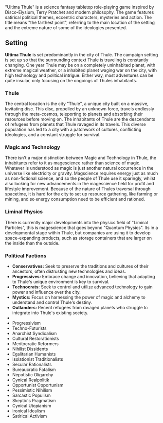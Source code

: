 "Ultima Thule" is a science fantasy tabletop role-playing game inspired by Disco-Elysium, Terry Pratchet and modern philosophy. The game features satirical political themes, eccentric characters, mysteries and action. The title means "the farthest point", referring to the main location of the setting and the extreme nature of some of the ideologies presented.

## Setting
**Ultima Thule** is set predominantly in the city of Thule. The campaign setting is set up so that the surrounding context Thule is traveling is constantly changing. One year Thule may be on a completely uninhabited planet, with extreme magical weather, or a inhabited planet waging war on the city, with high technology and political intrigue. Either way, most adventures can be quite insular, only focusing on the ongoings of Thules inhabitants.
### Thule
The central location is the city "Thule", a unique city built on a massive, levitating disc. This disc, propelled by an unknown force, travels endlessly through the meta-cosmos, teleporting to planets and absorbing their resources before moving on. The inhabitants of Thule are the descendants of refugees from planets that Thule ravaged in its travels. This diverse population has led to a city with a patchwork of cultures, conflicting ideologies, and a constant struggle for survival.

### Magic and Technology
There isn't a major distinction between Magic and Technology in Thule, the inhabitants refer to it as magescience rather than science of magic. Whatever is understood as magic is just another natural occurrence in the universe like electricity or gravity. Magscience requires energy just as much as non-fictional science, and so the people of Thule use it sparingly, whilst also looking for new advancements in the magescience field for profit and lifestyle improvement.
Because of the nature of Thules traversal through spacetime, it is hard for the city to set up resource gathering, like farming or mining, and so energy consumption need to be efficient and rationed.
### Liminal Physics
There is currently major developments into the physics field of "Liminal Particles", this is magescience that goes beyond "Quantum Physics". Its in a developmental stage within Thule, but companies are using it to develop space-expanding products, such as storage containers that are larger on the inside than the outside.


### Political Factions

- **Conservatives:** Seek to preserve the traditions and cultures of their ancestors, often distrusting new technologies and ideas.
- **Progressives:** Embrace change and innovation, believing that adapting to Thule's unique environment is key to survival.
- **Technocrats:** Seek to control and utilize advanced technology to gain power and influence over the city.
- **Mystics:** Focus on harnessing the power of magic and alchemy to understand and control Thule's destiny.
- **Outlanders:** Recent refugees from ravaged planets who struggle to integrate into Thule's existing society.
- 
- Progressivism
- Techno-Futurists
- Anarchist Syndicalism
- Cultural Restorationists
- Meritocratic Reformers
- Nihilist Dissidents
- Egalitarian Humanists
- Isolationist Traditionalists
- Secular Rationalists
- Bureaucratic Fatalism
- Nepotistic Oligarchy
- Cynical Realpolitik
- Opportunist Opportunism
- Pessimistic Nihilism
- Sarcastic Populism
- Skeptic's Pragmatism
- Cynical Utopianism
- Ironical Idealism
- Satirical Activism